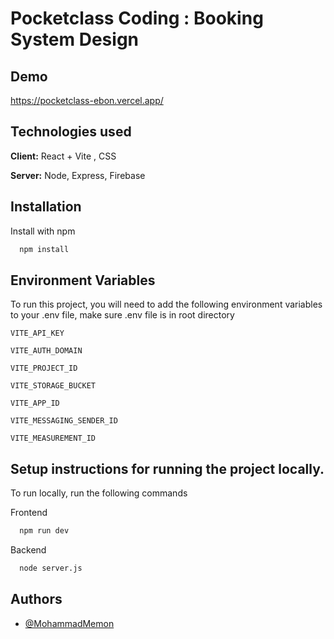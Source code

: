 
# Pocketclass Coding : Booking System Design




## Demo

https://pocketclass-ebon.vercel.app/


## Technologies used

**Client:** React + Vite , CSS

**Server:** Node, Express, Firebase


## Installation

Install with npm

```bash
  npm install
```
    
## Environment Variables

To run this project, you will need to add the following environment variables to your .env file, make sure .env file is in root directory 

`VITE_API_KEY`

`VITE_AUTH_DOMAIN`

`VITE_PROJECT_ID`

`VITE_STORAGE_BUCKET`

`VITE_APP_ID`

`VITE_MESSAGING_SENDER_ID`

`VITE_MEASUREMENT_ID`

## Setup instructions for running the project locally.

To run locally, run the following commands

Frontend

```bash
  npm run dev
```
Backend

```bash
  node server.js
```


## Authors

- [@MohammadMemon](https://www.github.com/mohammadmemon)

